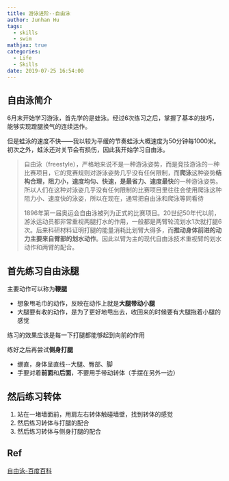 ```yaml
---
title: 游泳进阶--自由泳
author: Junhan Hu
tags:
  - skills
  - swim
mathjax: true
categories:
  - Life
  - Skills
date: 2019-07-25 16:54:00
---
```


## 自由泳简介

6月末开始学习游泳，首先学的是蛙泳。经过6次练习之后，掌握了基本的技巧，能够实现蹬腿换气的连续运作。

但是蛙泳的速度不快——我以较为平缓的节奏蛙泳大概速度为50分钟每1000米。初次之外，蛙泳还对关节会有损伤，因此我开始学习自由泳。

> 自由泳（freestyle），严格地来说不是一种游泳姿势，而是竞技游泳的一种比赛项目，它的竞赛规则对游泳姿势几乎没有任何限制，而**爬泳**这种姿势**结构合理，阻力小，速度均匀、快速，是最省力、速度最快**的一种游泳姿势。所以人们在这种对泳姿几乎没有任何限制的比赛项目里往往会使用爬泳这种阻力小、速度快的泳姿，所以在现在，通常把自由泳和爬泳等同看待
>
> 1896年第一届奥运会自由泳被列为正式的比赛项目。20世纪50年代以前，游泳运动员都非常重视两腿打水的作用，一般都是两臂轮流划水1次就打腿6次。后来科研材料证明打腿的能量消耗比划臂大得多，而**推动身体前进的动力主要来自臂部的划水动作**。因此以臂为主的现代自由泳技术重视臂的划水动作和两臂的配合。

## 首先练习自由泳腿

主要动作可以称为**鞭腿**

* 想象甩毛巾的动作，反映在动作上就是**大腿带动小腿**
* 大腿要有收的动作，是为了更好地甩出去，收回来的时候要有大腿拖着小腿的感觉

练习的效果应该是每一下打腿都能够起到向前的作用

练好之后再尝试**侧身打腿**

* 绷直，身体呈直线--大腿、臀部、脚
* 手要对着**前面**和**后面**，不要用手带动转体（手摆在另外一边）

## 然后练习转体

1. 站在一堵墙面前，用肩左右转体触碰墙壁，找到转体的感觉
2. 然后练习转体与打腿的配合
3. 然后练习转体与侧身打腿的配合

## Ref

[自由泳-百度百科](https://baike.baidu.com/item/%E8%87%AA%E7%94%B1%E6%B3%B3/1710776?fr=aladdin)